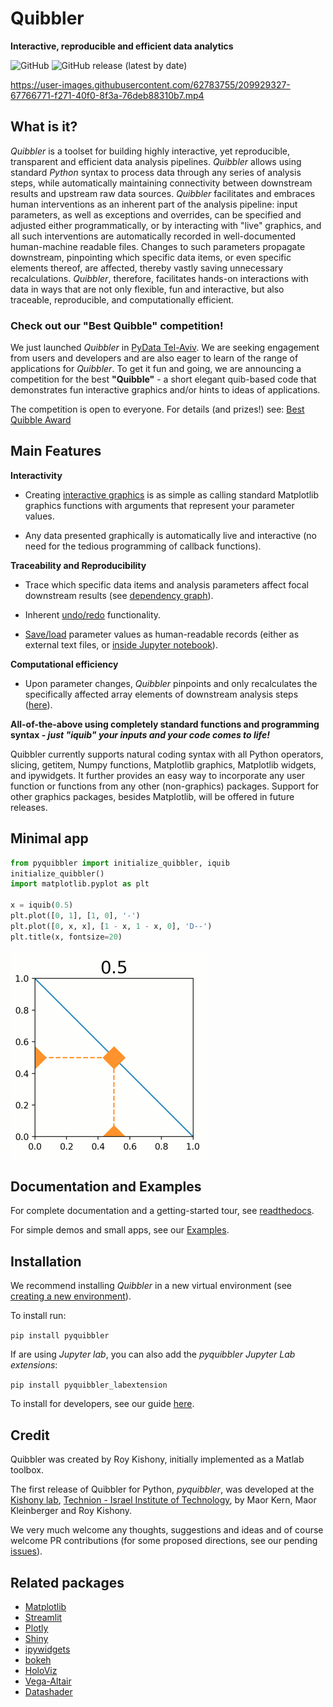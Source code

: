 # Quibbler
**Interactive, reproducible and efficient data analytics**

![GitHub](https://img.shields.io/github/license/Technion-Kishony-lab/quibbler)
![GitHub release (latest by date)](https://img.shields.io/github/v/release/Technion-Kishony-lab/quibbler)

https://user-images.githubusercontent.com/62783755/209929327-67766771-f271-40f0-8f3a-76deb88310b7.mp4

## What is it?
*Quibbler* is a toolset for building highly interactive, yet reproducible, 
transparent and efficient data analysis pipelines. *Quibbler* allows using standard 
*Python* syntax to process data through any series of analysis steps, while 
automatically maintaining connectivity between downstream results and upstream raw data 
sources. *Quibbler* facilitates and embraces human interventions as an inherent part 
of the analysis pipeline: input parameters, as well as exceptions and overrides, 
can be specified and adjusted either programmatically, or by 
interacting with "live" graphics, and all such interventions are automatically 
recorded in well-documented human-machine readable files. Changes to such parameters 
propagate downstream, pinpointing which specific data items, or
even specific elements thereof, are affected, thereby vastly saving unnecessary 
recalculations. *Quibbler*, therefore, facilitates hands-on interactions with data 
in ways that are not only flexible, fun and interactive, but also traceable, 
reproducible, and computationally efficient.


### Check out our "Best Quibble" competition!
We just launched *Quibbler* in [PyData Tel-Aviv](https://pydata.org/telaviv2022/).
We are seeking engagement from users and developers and are also eager to learn of 
the range of applications for *Quibbler*. 
To get it fun and going, we are announcing a competition for the best **"Quibble"** - 
a short elegant quib-based code that demonstrates fun interactive graphics and/or hints 
to ideas of applications. 

The competition is open to everyone. 
For details (and prizes!) see: [Best Quibble Award](https://kishony.technion.ac.il/best-quibble-award/)   


## Main Features

**Interactivity** 

* Creating [interactive graphics](https://quibbler.readthedocs.io/en/latest/Quickstart.html) is as 
simple as calling standard Matplotlib graphics functions with arguments that represent your parameter values.

* Any data presented graphically is automatically live and interactive 
(no need for the tedious programming of callback functions).

**Traceability and Reproducibility**
* Trace which specific data items and analysis parameters affect focal downstream results (see 
[dependency graph](https://quibbler.readthedocs.io/en/latest/Quib-relationships.html)).  

* Inherent [undo/redo](https://quibbler.readthedocs.io/en/latest/Jupyter-lab-ext.html) functionality.

* [Save/load](https://quibbler.readthedocs.io/en/latest/Project-save-load.html) parameter values as 
human-readable records (either as external text files, 
or [inside Jupyter notebook](https://quibbler.readthedocs.io/en/latest/Jupyter-lab-ext.html)).

**Computational efficiency**
* Upon parameter changes, *Quibbler* pinpoints and only recalculates the specifically affected array elements 
of downstream analysis steps ([here](https://quibbler.readthedocs.io/en/latest/Diverged-evaluation.html)).

**All-of-the-above using completely standard functions and programming syntax - 
_just "iquib" your inputs and your code comes to life!_** 


Quibbler currently supports natural coding syntax with all Python operators, slicing, getitem, Numpy functions, 
Matplotlib graphics, Matplotlib widgets, and ipywidgets. It further provides an easy way to incorporate 
any user function or functions from any other (non-graphics) packages. 
Support for other graphics packages, besides Matplotlib, will be offered in future releases.       

## Minimal app
```python
from pyquibbler import initialize_quibbler, iquib
initialize_quibbler()
import matplotlib.pyplot as plt

x = iquib(0.5)
plt.plot([0, 1], [1, 0], '-')
plt.plot([0, x, x], [1 - x, 1 - x, 0], 'D--')
plt.title(x, fontsize=20)
```

<img src="https://github.com/Technion-Kishony-lab/quibbler/blob/master/pyquibbler-documentations/docs/images/minimal_app_3.gif?raw=true width=250">


## Documentation and Examples
For complete documentation and a getting-started tour, see [readthedocs](https://quibbler.readthedocs.io/en/latest/). 

For simple demos and small apps, see our [Examples](https://quibbler.readthedocs.io/en/latest/Examples.html).  

## Installation 

We recommend installing *Quibbler* in a new virtual environment 
(see [creating a new environment](https://github.com/Technion-Kishony-lab/quibbler/blob/master/INSTALL.md)). 

To install run:

`pip install pyquibbler`

If are using *Jupyter lab*, you can also add the *pyquibbler Jupyter Lab extensions*:

`pip install pyquibbler_labextension`

To install for developers, 
see our guide [here](https://github.com/Technion-Kishony-lab/quibbler/blob/master/INSTALL.md).

## Credit

Quibbler was created by Roy Kishony, initially implemented as a Matlab toolbox. 

The first release of Quibbler for Python, *pyquibbler*, was developed at the 
[Kishony lab](https://kishony.technion.ac.il/quibbler/), 
[Technion - Israel Institute of Technology](https://www.technion.ac.il/), 
by Maor Kern, Maor Kleinberger and Roy Kishony.

We very much welcome any thoughts, suggestions and ideas and of course welcome PR contributions 
(for some proposed directions, see our pending [issues](https://github.com/Technion-Kishony-lab/quibbler/issues)). 

## Related packages

* [Matplotlib](https://github.com/matplotlib/matplotlib)
* [Streamlit](https://streamlit.io/)
* [Plotly](https://plotly.com/)
* [Shiny](https://shiny.rstudio.com/)
* [ipywidgets](https://github.com/jupyter-widgets/ipywidgets)
* [bokeh](http://bokeh.org)
* [HoloViz](https://holoviz.org/)
* [Vega-Altair](https://altair-viz.github.io/)
* [Datashader](https://datashader.org/)
